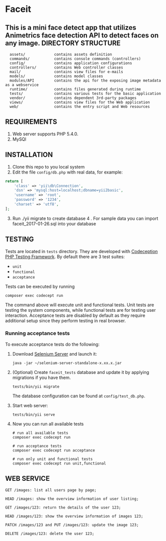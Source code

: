 Faceit
============================

This is a mini face detect app that utilizes Animetrics face detection API to detect faces on any image.
DIRECTORY STRUCTURE
-------------------

      assets/             contains assets definition
      commands/           contains console commands (controllers)
      config/             contains application configurations
      controllers/        contains Web controller classes
      mail/               contains view files for e-mails
      models/             contains model classes
      modules/API         contains the api for the exposing image metadata as a webservice
      runtime/            contains files generated during runtime
      tests/              contains various tests for the basic application
      vendor/             contains dependent 3rd-party packages
      views/              contains view files for the Web application
      web/                contains the entry script and Web resources



REQUIREMENTS
------------

1. Web server supports PHP 5.4.0.
2. MySQl




INSTALLATION
------------

1. Clone this repo to you local system
2. Edit the file `config/db.php` with real data, for example:

```php
return [
    'class' => 'yii\db\Connection',
    'dsn' => 'mysql:host=localhost;dbname=yii2basic',
    'username' => 'root',
    'password' => '1234',
    'charset' => 'utf8',
];
```
3. Run ./yii migrate to create database 
4 . For sample data you can import faceit_2017-01-26.sql into your database


TESTING
-------

Tests are located in `tests` directory. They are developed with [Codeception PHP Testing Framework](http://codeception.com/).
By default there are 3 test suites:

- `unit`
- `functional`
- `acceptance`

Tests can be executed by running

```
composer exec codecept run
``` 

The command above will execute unit and functional tests. Unit tests are testing the system components, while functional
tests are for testing user interaction. Acceptance tests are disabled by default as they require additional setup since
they perform testing in real browser. 


### Running  acceptance tests

To execute acceptance tests do the following:  
1. Download [Selenium Server](http://www.seleniumhq.org/download/) and launch it:

    ```
    java -jar ~/selenium-server-standalone-x.xx.x.jar
    ``` 

2. (Optional) Create `faceit_tests` database and update it by applying migrations if you have them.

   ```
   tests/bin/yii migrate
   ```

   The database configuration can be found at `config/test_db.php`.


3. Start web server:

    ```
    tests/bin/yii serve
    ```

4. Now you can run all available tests

   ```
   # run all available tests
   composer exec codecept run

   # run acceptance tests
   composer exec codecept run acceptance

   # run only unit and functional tests
   composer exec codecept run unit,functional
   ```

WEB SERVICE
-----------

```
GET /images: list all users page by page;

HEAD /images: show the overview information of user listing;

GET /images/123: return the details of the user 123;

HEAD /images/123: show the overview information of images 123;

PATCH /images/123 and PUT /images/123: update the image 123;

DELETE /images/123: delete the user 123;

```


